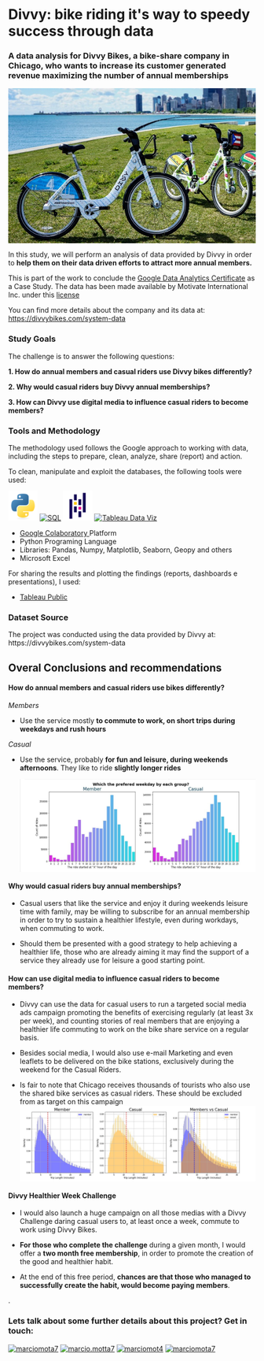 <h1 align="left">Divvy: bike riding it's way to speedy success through data</h1>
<h3 align="left">A data analysis for Divvy Bikes, a bike-share company in Chicago, who wants to increase its customer generated revenue maximizing the number of annual memberships</h3>

<img align="center" src="https://raw.githubusercontent.com/MarcioMot4/Divvy_Bikes_Marketing_Data_Analysis/Images/divvy_bikes.jpg" alt="Divvy Bikes"/>


In this study, we will perform an analysis of data provided by Divvy in order to **help them on their data driven efforts to attract more annual members.** 

This is part of the work to conclude the [Google Data Analytics Certificate](https://www.coursera.org/professional-certificates/google-data-analytics) as a Case Study.  The data has been made available by Motivate International Inc. under this [license](https://ride.divvybikes.com/data-license-agreement)

You can find more details about the company and its data at: https://divvybikes.com/system-data


### Study Goals 

The challenge is to answer the following questions:

**1. How do annual members and casual riders use Divvy bikes differently?**

**2. Why would casual riders buy Divvy annual memberships?**

**3. How can Divvy use digital media to influence casual riders to become members?**


### Tools and Methodology

The methodology used follows the Google approach to working with data, including the steps to prepare, clean, analyze, share (report) and action.

To clean, manipulate and exploit the databases, the following tools were used:  
<p>
<a href="https://www.python.org" target="_blank" rel="noreferrer"> <img src="https://raw.githubusercontent.com/devicons/devicon/master/icons/python/python-original.svg" alt="python" height="60" width="60" /></a> 
<a href="#" target="_blank" rel="noreferrer"> <img src="https://cdn-icons-png.flaticon.com/128/2772/2772128.png" alt="SQL" height="60" width="60" /></a>
<a href="https://pandas.pydata.org/" target="_blank" rel="noreferrer"> <img src="https://raw.githubusercontent.com/devicons/devicon/2ae2a900d2f041da66e950e4d48052658d850630/icons/pandas/pandas-original.svg" alt="pandas" height="60" width="60" /></a>
<a href="https://public.tableau.com/app/profile/marciomota" target="_blank" rel="noreferrer"> <img src="https://d1tlzifd8jdoy4.cloudfront.net/wp-content/uploads/2014/04/tableau-icon-for-blog-320x320.png" alt="Tableau Data Viz" height="60" width="60" /></a>
</p>
<p>

   -   [Google Colaboratory ](https://colab.research.google.com/) Platform 
   -   Python Programing Language
   -   Libraries: Pandas, Numpy, Matplotlib, Seaborn, Geopy and others
   -   Microsoft Excel


For sharing the results and plotting the findings (reports, dashboards e presentations), I used:
   -   [Tableau Public](https://public.tableau.com/app/about ) 

</p>


### Dataset Source
<p>The project was conducted using the data provided by Divvy at: https://divvybikes.com/system-data



## Overal Conclusions and recommendations

#### How do annual members and casual riders use bikes differently?

*Members*
 - Use the service mostly **to commute to work, on short trips during weekdays and rush hours**

*Casual*
 - Use the service, probably **for fun and leisure, during weekends afternoons**. They like to ride **slightly longer rides**
   
   <img align="center" src="https://raw.githubusercontent.com/MarcioMot4/Divvy_Bikes_Marketing_Data_Analysis/Images/Customers_riding_day.jpg" alt="Divvy Bikes"/>
   
 #### **Why would casual riders buy annual memberships?**

* Casual users that like the service and enjoy it during weekends leisure time with family, may be willing to subscribe for an annual membership in order to try to sustain a healthier lifestyle, even during workdays, when commuting to work. 

* Should them be presented with a good strategy to help achieving a healthier life, those who are already aiming it may find the support of a service they already use for leisure a good starting point.


#### **How can use digital media to influence casual riders to become members?**

* Divvy can use the data for casual users to run a targeted social media ads campaign promoting the benefits of exercising regularly (at least 3x per week), and counting stories of real members that are enjoying a healthier life commuting to work on the bike share service on a regular basis.

* Besides social media, I would also use e-mail Marketing and even leaflets to be delivered on the bike stations, exclusively during the weekend for the Casual Riders. 

* Is fair to note that Chicago receives thousands of tourists who also use the shared bike services as casual riders. These should be excluded from as target on this campaign 
  <img align="center" src="https://raw.githubusercontent.com/MarcioMot4/Divvy_Bikes_Marketing_Data_Analysis/22d0e4feb8db5883ae47401bea693d72d40ac698/Customers_Density.jpg" alt="Divvy Bikes"/>
   

   
#### **Divvy Healthier Week Challenge**
* I would also launch a huge campaign on all those medias with a Divvy Challenge daring casual users to, at least once a week, commute to work using Divvy Bikes.

* **For those who complete the challenge** during a given month, I would offer a **two month free membership**, in order to promote the creation of the good and healthier habit. 

* At the end of this free period, **chances are that those who managed to successfully create the habit, would become paying members**.


.



### Lets talk about some further details about this project? Get in touch:
<p align="left">
<a href="https://linkedin.com/in/marciomota7" target="blank"><img align="center" src="https://raw.githubusercontent.com/rahuldkjain/github-profile-readme-generator/master/src/images/icons/Social/linked-in-alt.svg" alt="marciomota7" height="30" width="40" /></a>
<a href="https://fb.com/marcio.motta7" target="blank"><img align="center" src="https://raw.githubusercontent.com/rahuldkjain/github-profile-readme-generator/master/src/images/icons/Social/facebook.svg" alt="marcio.motta7" height="30" width="40" /></a>
<a href="https://instagram.com/marciomot4" target="blank"><img align="center" src="https://raw.githubusercontent.com/rahuldkjain/github-profile-readme-generator/master/src/images/icons/Social/instagram.svg" alt="marciomot4" height="30" width="40" /></a>
<a href="https://kaggle.com/marciomota7" target="blank"><img align="center" src="https://raw.githubusercontent.com/rahuldkjain/github-profile-readme-generator/master/src/images/icons/Social/kaggle.svg" alt="marciomota7" height="30" width="40" /></a>
</p>
